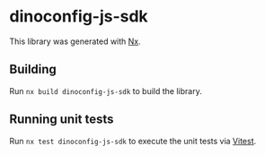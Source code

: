 # dinoconfig-js-sdk

This library was generated with [Nx](https://nx.dev).

## Building

Run `nx build dinoconfig-js-sdk` to build the library.

## Running unit tests

Run `nx test dinoconfig-js-sdk` to execute the unit tests via [Vitest](https://vitest.dev/).
